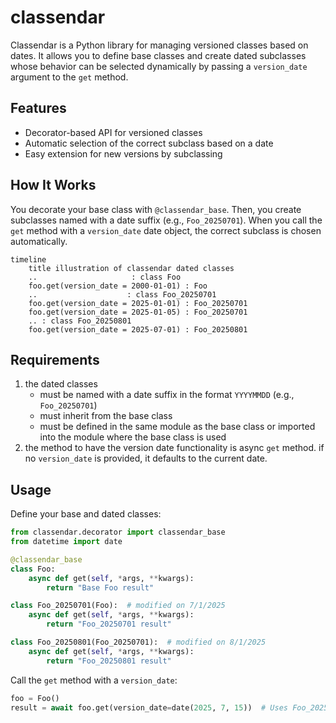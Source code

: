 # classendar

Classendar is a Python library for managing versioned classes based on dates. It allows you to define base classes and create dated subclasses whose behavior can be selected dynamically by passing a `version_date` argument to the `get` method.

## Features

- Decorator-based API for versioned classes
- Automatic selection of the correct subclass based on a date
- Easy extension for new versions by subclassing


## How It Works

You decorate your base class with `@classendar_base`. Then, you create subclasses named with a date suffix (e.g., `Foo_20250701`). When you call the `get` method with a `version_date` date object, the correct subclass is chosen automatically.

```mermaid
timeline
    title illustration of classendar dated classes
    ..                     : class Foo
    foo.get(version_date = 2000-01-01) : Foo
    ..                    : class Foo_20250701
    foo.get(version_date = 2025-01-01) : Foo_20250701
    foo.get(version_date = 2025-01-05) : Foo_20250701
    .. : class Foo_20250801
    foo.get(version_date = 2025-07-01) : Foo_20250801
```


## Requirements

1. the dated classes 
    * must be named with a date suffix in the format `YYYYMMDD` (e.g., `Foo_20250701`)
    * must inherit from the base class
    * must be defined in the same module as the base class or imported into the module where the base class is used
2. the method to have the version date functionality is async `get` method. if no `version_date` is provided, it defaults to the current date.

## Usage

Define your base and dated classes:

```python
from classendar.decorator import classendar_base
from datetime import date

@classendar_base
class Foo:
    async def get(self, *args, **kwargs):
        return "Base Foo result"

class Foo_20250701(Foo):  # modified on 7/1/2025
    async def get(self, *args, **kwargs):
        return "Foo_20250701 result"

class Foo_20250801(Foo_20250701):  # modified on 8/1/2025
    async def get(self, *args, **kwargs):
        return "Foo_20250801 result"
```

Call the `get` method with a `version_date`:

```python
foo = Foo()
result = await foo.get(version_date=date(2025, 7, 15))  # Uses Foo_20250701
```

